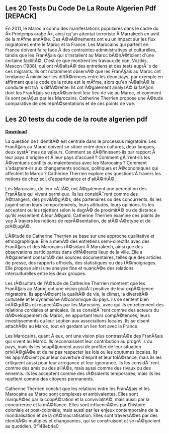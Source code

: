 ## Les 20 Tests Du Code De La Route Algerien Pdf [REPACK]

  
En 2011, le Maroc a connu des manifestations populaires dans le cadre du Â« Printemps arabe Â», ainsi qu'un attentat terroriste Ã  Marrakech en avril de la mÃªme annÃ©e. Ces Ã©vÃ©nements ont eu un impact sur les flux migratoires entre le Maroc et la France. Les Marocains qui partent en France doivent faire face Ã  des contraintes administratives et culturelles, tandis que les FranÃ§ais qui s'installent au Maroc bÃ©nÃ©ficient d'une certaine facilitÃ©. C'est ce que montrent les travaux de con, Vozikis, Mescon (1988), qui ont rÃ©alisÃ© des entretiens et des tests auprÃ¨s de ces migrants. Ils ont notamment observÃ© que les FranÃ§ais au Maroc ont tendance Ã  minimiser les diffÃ©rences entre les deux pays, par exemple en affirmant que le code de la route est le mÃªme, alors qu'en rÃ©alitÃ© la conduite est trÃ¨s diffÃ©rente. Ils ont Ã©galement analysÃ© la faÃ§on dont les FranÃ§ais se reprÃ©sentent leur lieu de vie au Maroc, et comment ils sont perÃ§us par les Marocains. Catherine Therrien propose une Ã©tude comparative de ces reprÃ©sentations et de ces points de vue.
 
## Les 20 tests du code de la route algerien pdf


[**Download**](https://poitaihanew.blogspot.com/?l=2tKwzS)

  
La question de l'identitÃ© est centrale dans le processus migratoire. Les FranÃ§ais au Maroc doivent se situer entre deux cultures, deux langues, deux systÃ¨mes de valeurs. Comment se dÃ©finissent-ils par rapport Ã  leur pays d'origine et Ã  leur pays d'accueil ? Comment gÃ¨rent-ils les Ã©ventuels conflits ou malentendus avec les Marocains ? Comment s'adaptent-ils aux changements sociaux, politiques et Ã©conomiques qui affectent le Maroc ? Catherine Therrien explore ces questions Ã  travers les notions de chez soi, d'appartenance et d'altÃ©ritÃ©.
  
Les Marocains, de leur cÃ´tÃ©, ont Ã©galement une perception des FranÃ§ais qui vivent parmi eux. Ils les considÃ¨rent comme des Ã©trangers, des privilÃ©giÃ©s, des partenaires ou des concurrents. Ils les jugent selon leurs comportements, leurs attitudes, leurs opinions. Ils les acceptent ou les rejettent selon le degrÃ© de proximitÃ© ou de distance qu'ils ressentent Ã  leur Ã©gard. Catherine Therrien examine ces points de vue Ã  travers les notions de reprÃ©sentation, de stÃ©rÃ©otype et de prÃ©jugÃ©.
  
L'Ã©tude de Catherine Therrien se base sur une approche qualitative et ethnographique. Elle a menÃ© des entretiens semi-directifs avec des FranÃ§ais et des Marocains rÃ©sidant Ã  Marrakech, ainsi que des observations participantes dans diffÃ©rents lieux de la ville. Elle a Ã©galement consultÃ© des sources documentaires, telles que des articles de presse, des rapports officiels, des statistiques ou des tÃ©moignages. Elle propose ainsi une analyse fine et nuancÃ©e des relations interculturelles entre les deux groupes.
  
Les rÃ©sultats de l'Ã©tude de Catherine Therrien montrent que les FranÃ§ais au Maroc ont une vision plutÃ´t positive de leur expÃ©rience migratoire. Ils apprÃ©cient la qualitÃ© de vie, le climat, la diversitÃ© culturelle et le dynamisme Ã©conomique du pays. Ils se sentent bien intÃ©grÃ©s et respectÃ©s par les Marocains, avec qui ils entretiennent des relations cordiales et amicales. Ils se considÃ¨rent comme des acteurs du dÃ©veloppement du Maroc, en apportant leurs compÃ©tences, leurs investissements ou leur soutien aux associations locales. Ils se disent attachÃ©s au Maroc, tout en gardant un lien fort avec la France.
  
Les Marocains, quant Ã  eux, ont une vision plus contrastÃ©e des FranÃ§ais qui vivent au Maroc. Ils reconnaissent leur contribution au progrÃ¨s du pays, mais ils les soupÃ§onnent aussi de profiter de leur situation privilÃ©giÃ©e et de ne pas respecter les lois ou les coutumes locales. Ils les apprÃ©cient pour leur ouverture d'esprit et leur tolÃ©rance, mais ils les critiquent aussi pour leur arrogance et leur ignorance. Ils les considÃ¨rent comme des amis ou des alliÃ©s, mais aussi comme des rivaux ou des ennemis. Ils les acceptent comme des rÃ©sidents temporaires, mais ils les rejettent comme des citoyens permanents.
  
Catherine Therrien conclut que les relations entre les FranÃ§ais et les Marocains au Maroc sont complexes et ambivalentes. Elles sont marquÃ©es par la coopÃ©ration et la convivialitÃ©, mais aussi par la concurrence et la mÃ©fiance. Elles sont influencÃ©es par l'histoire coloniale et post-coloniale, mais aussi par les enjeux contemporains de la mondialisation et de la dÃ©mocratisation. Elles sont traversÃ©es par des identitÃ©s multiples et changeantes, qui se construisent et se nÃ©gocient au quotidien.
 0f148eb4a0
